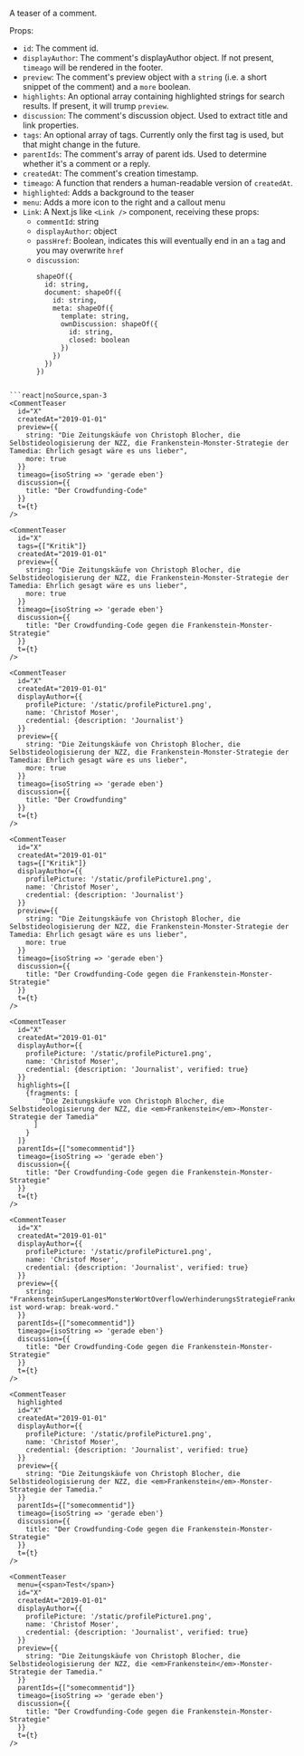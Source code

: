 A teaser of a comment.

Props:
- `id`: The comment id.
- `displayAuthor`: The comment's displayAuthor object. If not present, `timeago` will be rendered in the footer.
- `preview`: The comment's preview object with a `string` (i.e. a short snippet of the comment) and a `more` boolean.
- `highlights`: An optional array containing highlighted strings for search results. If present, it will trump `preview`.
- `discussion`: The comment's discussion object. Used to extract title and link properties.
- `tags`: An optional array of tags. Currently only the first tag is used, but that might change in the future.
- `parentIds`: The comment's array of parent ids. Used to determine whether it's a comment or a reply.
- `createdAt`: The comment's creation timestamp.
- `timeago`: A function that renders a human-readable version of `createdAt`.
- `highlighted`: Adds a background to the teaser
- `menu`: Adds a more icon to the right and a callout menu
- `Link`: A Next.js like `<Link />` component, receiving these props:
  - `commentId`: string
  - `displayAuthor`: object
  - `passHref`: Boolean, indicates this will eventually end in an `a` tag and you may overwrite `href`
  - `discussion`:
    ```code|lang-jsx
    shapeOf({
      id: string,
      document: shapeOf({
        id: string,
        meta: shapeOf({
          template: string,
          ownDiscussion: shapeOf({
            id: string,
            closed: boolean
          })
        })
      })
    })
```

```react|noSource,span-3
<CommentTeaser
  id="X"
  createdAt="2019-01-01"
  preview={{
    string: "Die Zeitungskäufe von Christoph Blocher, die Selbstideologisierung der NZZ, die Frankenstein-Monster-Strategie der Tamedia: Ehrlich gesagt wäre es uns lieber",
    more: true
  }}
  timeago={isoString => 'gerade eben'}
  discussion={{
    title: "Der Crowdfunding-Code"
  }}
  t={t}
/>
```

```react|noSource,span-3
<CommentTeaser
  id="X"
  tags={["Kritik"]}
  createdAt="2019-01-01"
  preview={{
    string: "Die Zeitungskäufe von Christoph Blocher, die Selbstideologisierung der NZZ, die Frankenstein-Monster-Strategie der Tamedia: Ehrlich gesagt wäre es uns lieber",
    more: true
  }}
  timeago={isoString => 'gerade eben'}
  discussion={{
    title: "Der Crowdfunding-Code gegen die Frankenstein-Monster-Strategie"
  }}
  t={t}
/>
```

```react|noSource,span-3
<CommentTeaser
  id="X"
  createdAt="2019-01-01"
  displayAuthor={{
    profilePicture: '/static/profilePicture1.png',
    name: 'Christof Moser',
    credential: {description: 'Journalist'}
  }}
  preview={{
    string: "Die Zeitungskäufe von Christoph Blocher, die Selbstideologisierung der NZZ, die Frankenstein-Monster-Strategie der Tamedia: Ehrlich gesagt wäre es uns lieber",
    more: true
  }}
  timeago={isoString => 'gerade eben'}
  discussion={{
    title: "Der Crowdfunding"
  }}
  t={t}
/>
```

```react|noSource,span-3
<CommentTeaser
  id="X"
  createdAt="2019-01-01"
  tags={["Kritik"]}
  displayAuthor={{
    profilePicture: '/static/profilePicture1.png',
    name: 'Christof Moser',
    credential: {description: 'Journalist'}
  }}
  preview={{
    string: "Die Zeitungskäufe von Christoph Blocher, die Selbstideologisierung der NZZ, die Frankenstein-Monster-Strategie der Tamedia: Ehrlich gesagt wäre es uns lieber",
    more: true
  }}
  timeago={isoString => 'gerade eben'}
  discussion={{
    title: "Der Crowdfunding-Code gegen die Frankenstein-Monster-Strategie"
  }}
  t={t}
/>
```

```react|noSource,span-3
<CommentTeaser
  id="X"
  createdAt="2019-01-01"
  displayAuthor={{
    profilePicture: '/static/profilePicture1.png',
    name: 'Christof Moser',
    credential: {description: 'Journalist', verified: true}
  }}
  highlights={[
    {fragments: [
        "Die Zeitungskäufe von Christoph Blocher, die Selbstideologisierung der NZZ, die <em>Frankenstein</em>-Monster-Strategie der Tamedia"
      ]
    }
  ]}
  parentIds={["somecommentid"]}
  timeago={isoString => 'gerade eben'}
  discussion={{
    title: "Der Crowdfunding-Code gegen die Frankenstein-Monster-Strategie"
  }}
  t={t}
/>
```

```react|noSource,span-3
<CommentTeaser
  id="X"
  createdAt="2019-01-01"
  displayAuthor={{
    profilePicture: '/static/profilePicture1.png',
    name: 'Christof Moser',
    credential: {description: 'Journalist', verified: true}
  }}
  preview={{
    string: "FrankensteinSuperLangesMonsterWortOverflowVerhinderungsStrategieFrankensteinSuperLangesMonsterWortOverflowVerhinderungsStrategie ist word-wrap: break-word."
  }}
  parentIds={["somecommentid"]}
  timeago={isoString => 'gerade eben'}
  discussion={{
    title: "Der Crowdfunding-Code gegen die Frankenstein-Monster-Strategie"
  }}
  t={t}
/>
```

```react|noSource,span-3
<CommentTeaser
  highlighted
  id="X"
  createdAt="2019-01-01"
  displayAuthor={{
    profilePicture: '/static/profilePicture1.png',
    name: 'Christof Moser',
    credential: {description: 'Journalist', verified: true}
  }}
  preview={{
    string: "Die Zeitungskäufe von Christoph Blocher, die Selbstideologisierung der NZZ, die <em>Frankenstein</em>-Monster-Strategie der Tamedia."
  }}
  parentIds={["somecommentid"]}
  timeago={isoString => 'gerade eben'}
  discussion={{
    title: "Der Crowdfunding-Code gegen die Frankenstein-Monster-Strategie"
  }}
  t={t}
/>
```

```react|noSource,span-3
<CommentTeaser
  menu={<span>Test</span>}
  id="X"
  createdAt="2019-01-01"
  displayAuthor={{
    profilePicture: '/static/profilePicture1.png',
    name: 'Christof Moser',
    credential: {description: 'Journalist', verified: true}
  }}
  preview={{
    string: "Die Zeitungskäufe von Christoph Blocher, die Selbstideologisierung der NZZ, die <em>Frankenstein</em>-Monster-Strategie der Tamedia."
  }}
  parentIds={["somecommentid"]}
  timeago={isoString => 'gerade eben'}
  discussion={{
    title: "Der Crowdfunding-Code gegen die Frankenstein-Monster-Strategie"
  }}
  t={t}
/>
```
